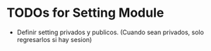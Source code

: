 # TODOs for Setting Module

- Definir setting privados y publicos. (Cuando sean privados, solo regresarlos si hay sesion)
